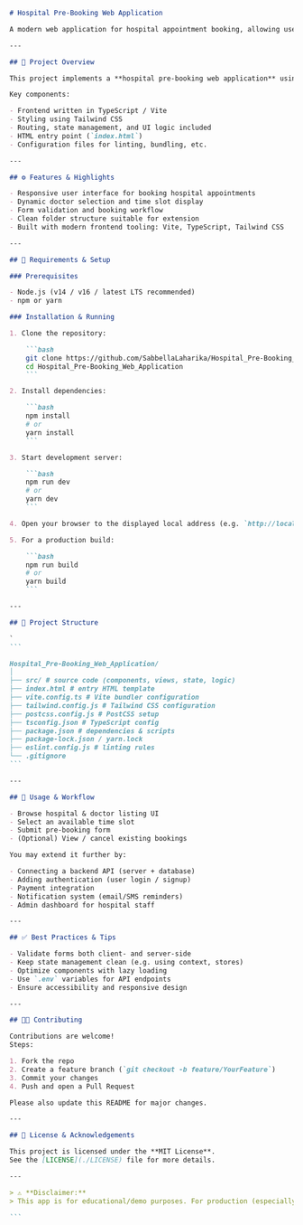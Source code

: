 

````markdown
# Hospital Pre-Booking Web Application

A modern web application for hospital appointment booking, allowing users to select hospitals, doctors, time slots, and make pre-bookings.

---

## 🏥 Project Overview

This project implements a **hospital pre-booking web application** using a web frontend (TypeScript, Vite, Tailwind CSS, etc.). Patients can browse hospitals/doctors, book appointment slots in advance, and manage bookings.

Key components:

- Frontend written in TypeScript / Vite  
- Styling using Tailwind CSS  
- Routing, state management, and UI logic included  
- HTML entry point (`index.html`)  
- Configuration files for linting, bundling, etc.

---

## ⚙️ Features & Highlights

- Responsive user interface for booking hospital appointments  
- Dynamic doctor selection and time slot display  
- Form validation and booking workflow  
- Clean folder structure suitable for extension  
- Built with modern frontend tooling: Vite, TypeScript, Tailwind CSS  

---

## 🧪 Requirements & Setup

### Prerequisites

- Node.js (v14 / v16 / latest LTS recommended)  
- npm or yarn

### Installation & Running

1. Clone the repository:

    ```bash
    git clone https://github.com/SabbellaLaharika/Hospital_Pre-Booking_Web_Application.git
    cd Hospital_Pre-Booking_Web_Application
    ```

2. Install dependencies:

    ```bash
    npm install
    # or
    yarn install
    ```

3. Start development server:

    ```bash
    npm run dev
    # or
    yarn dev
    ```

4. Open your browser to the displayed local address (e.g. `http://localhost:3000`) to see the app in action.

5. For a production build:

    ```bash
    npm run build
    # or
    yarn build
    ```

---

## 📂 Project Structure

`
```

Hospital_Pre-Booking_Web_Application/
│
├── src/ # source code (components, views, state, logic)
├── index.html # entry HTML template
├── vite.config.ts # Vite bundler configuration
├── tailwind.config.js # Tailwind CSS configuration
├── postcss.config.js # PostCSS setup
├── tsconfig.json # TypeScript config
├── package.json # dependencies & scripts
├── package-lock.json / yarn.lock
├── eslint.config.js # linting rules
└── .gitignore
```

---

## 🚀 Usage & Workflow

- Browse hospital & doctor listing UI  
- Select an available time slot  
- Submit pre-booking form  
- (Optional) View / cancel existing bookings  

You may extend it further by:

- Connecting a backend API (server + database)  
- Adding authentication (user login / signup)  
- Payment integration  
- Notification system (email/SMS reminders)  
- Admin dashboard for hospital staff  

---

## ✅ Best Practices & Tips

- Validate forms both client- and server-side  
- Keep state management clean (e.g. using context, stores)  
- Optimize components with lazy loading  
- Use `.env` variables for API endpoints  
- Ensure accessibility and responsive design  

---

## 🧑‍💻 Contributing

Contributions are welcome!  
Steps:  

1. Fork the repo  
2. Create a feature branch (`git checkout -b feature/YourFeature`)  
3. Commit your changes  
4. Push and open a Pull Request  

Please also update this README for major changes.

---

## 📄 License & Acknowledgements

This project is licensed under the **MIT License**.  
See the [LICENSE](./LICENSE) file for more details.  

---

> ⚠️ **Disclaimer:**  
> This app is for educational/demo purposes. For production (especially handling sensitive medical data), implement **robust security, privacy compliance, encryption, and backend validation**.

```
